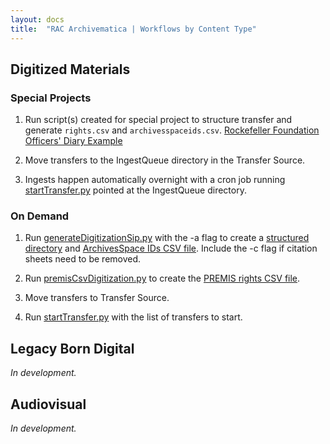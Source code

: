```yaml
---
layout: docs
title:  "RAC Archivematica | Workflows by Content Type"
---
```


## Digitized Materials

### Special Projects

1. Run script(s) created for special project to structure transfer and generate `rights.csv` and `archivesspaceids.csv`. [Rockefeller Foundation Officers' Diary Example](https://github.com/RockefellerArchiveCenter/scripts/blob/master/archivematica/generateRfodSip.py)

2. Move transfers to the IngestQueue directory in the Transfer Source.

3. Ingests happen automatically overnight with a cron job running [startTransfer.py](https://github.com/RockefellerArchiveCenter/scripts/blob/master/archivematica/startTransfer.py) pointed at the IngestQueue directory.

### On Demand

1. Run [generateDigitizationSip.py](https://github.com/RockefellerArchiveCenter/scripts/blob/master/archivematica/generateDigitizationSip.py) with the -a flag to create a [structured directory](transferAndSetup#transfer-structure) and [ArchivesSpace IDs CSV file](transferAndSetup#archivesspace-ids-csv). Include the -c flag if citation sheets need to be removed.

2. Run [premisCsvDigitization.py](https://github.com/RockefellerArchiveCenter/scripts/blob/master/archivematica/premisCsvDigitization.py) to create the [PREMIS rights CSV file](transferAndSetup#transfer-structure#premis-csv).

3. Move transfers to Transfer Source.

4. Run [startTransfer.py](https://github.com/RockefellerArchiveCenter/scripts/blob/master/archivematica/startTransfer.py) with the list of transfers to start.

## Legacy Born Digital

*In development.*

## Audiovisual

*In development.*